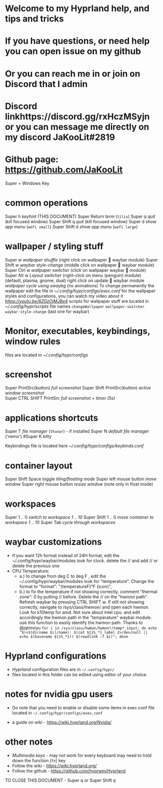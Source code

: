 # Welcome to my Hyprland help, and tips and tricks #
# If you have questions, or need help you can open issue on my github
# Or you can reach me in or join on Discord that I admin
# Discord linkhttps://discord.gg/rxHczMSyjn   or you can message me directly on my discord JaKooLit#2819
# Github page: https://github.com/JaKooLit

  Super = Windows Key

# common operations
  Super          h        *keyhint* (THIS DOCUMENT)
  Super          Return   *term* (`tilix`)
  Super          q        *quit* (kill focused window)
  Super   Shift  q        *quit* (kill focused window)
  Super          d        *show app menu* (`wofi small`)
  Super   Shift  d        *show app menu* (`wofi large`)

# wallpaper / styling stuff
  Super           w       *wallpaper shuffle* (right click on wallpaper   waybar module)
  Super   Shift   w       *waybar style-change* (middle click on wallpaper   waybar module)
  Super   Ctrl    w       *wallpaper switcher* (click on wallpaper waybar    module)
  Super   Alt     w       *Layout switcher* (right-click on menu (penguin) module) (default, plasma, gnome, dual)
  right click on update   waybar module  *wallpaper cycle using swaybg* (no animations)
  To change permanently the wallpaper edit the file in *~/.config/hypr/configs/exec.conf*
  for the wallpaper styles and configurations, you can watch my video about it *https://youtu.be/6ZGzOjMJBe4*
  scripts for wallpaper stuff are located in *~/.config/hypr/scripts* file names `changeWallpaper` `wallpaper-switcher` `waybar-style-change` (last one for waybar)

# Monitor, executables, keybindings, window rules
  files are located in *~/.config/hypr/configs*

# screenshot
  Super PrintSrc(button)       *full screenshot*
  Super Shift PrintSrc(button) *active window screenshot*         
  Super CTRL SHIFT PrintSrc    *full screenshot + timer (5s)*

# applications shortcuts
  Super   T		  *file manager* (`thunar`) - if installed
  Super   N     *default file manager* ('nemo')
  #Super   K     *kitty*


  Keybindings file is located here *~/.config/hypr/configs/keybinds.conf*
  
# container layout
 
  Super   Shift   Space       *toggle tiling/floating mode*
  Super   left mouse button   *move window*
  Super   right mouse button  *resize window* (note only in float mode)


# workspaces
  Super         1 .. 0    *switch to workspace 1 .. 10*
  Super  Shift  1 .. 0    *move container to workspace 1 .. 10*
  Super   Tab             *cycle through workspaces*

# waybar customizations
  - if you want 12h format instead of 24H format, edit the ~/.config/hypr/waybar/modules look for clock. delete the // and add // or delete the previous one
  - CPU Temperature:
    - a.) to change from deg C to deg F , edit the ~/.config/hypr/waybar/modules look for "temperature". Change the format to "format": "{temperatureF}°F {icon}",
    - b.) to fix the temperature if not showing correctly, comment "thermal zone": 0 by putting // before. Delete the // on the "hwmon path". Refresh waybar by pressing CTRL SHIFT w. If still not showing correctly, navigate to /sys/class/hwmon/ and open each hwmon. Look for k10temp for amd. Not sure about intel cpu. and edit accordingly the hwmon path in the "temperature" waybar module. use this function to easily identify the hwmon path. Thanks to @jqtmviyu
    ``` for i in /sys/class/hwmon/hwmon*/temp*_input; do echo "$(<$(dirname $i)/name): $(cat ${i%_*}_label 2>/dev/null || echo $(basename ${i%_*})) $(readlink -f $i)"; done ```
    
# Hyprland configurations
  - *Hyprland* configuration files are in `~/.config/hypr/`
  - files located in this folder can be edited using editor of your choice.

# notes for nvidia gpu users
  - Do note that you need to enable or disable some items in exec.conf file located in `~/.config/hypr/configs/exec.conf`
  
  - a guide on wiki - https://wiki.hyprland.org/Nvidia/


# other notes
  - *Multimedia keys* - may not work for every keyboard may need to hold down the function (`fn`) key
  - Follow the wiki - https://wiki.hyprland.org/
  - Follow the github - https://github.com/hyprwm/Hyprland



TO CLOSE THIS DOCUMENT - Super q or Super Shift q
